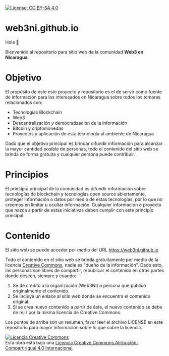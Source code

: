 [![License: CC BY-SA 4.0](https://img.shields.io/badge/License-CC_BY--SA_4.0-lightgrey.svg)](https://creativecommons.org/licenses/by-sa/4.0/)

# web3ni.github.io
Hola 👋 

Bienvenido al repositorio para sitio web de la comunidad **Web3 en Nicaragua**.  

# Objetivo
El propósito de este este proyecto y repositorio es el de servir como fuente de información para los interesados en Nicaragua sobre todos los temaras relacionados con:
- Tecnologías Blockchain
- Web3
- Descentrelización y democratización de la información
- Bitcoin y criptomonedas
- Proyectos y aplicación de esta tecnología al ambiente de Nicaragua

Dado que el objetivo principal es brindar difundir información para alcanzar la mayor cantidad posible de personas, todo el contenido del sitio web se brinda de forma gratuita y cualquier persona puede contribuir.

# Principios
El principio principal de la comunidad es difundir información sobre tecnologías de blockchain y tecnologías open source abiertamente, proteger información o datos por medio de estas tecnologías, por lo que no creemos en limitar u ocultar información. Cualquier información o proyecto que nazca a partir de estas iniciativas deben cumplir con este principio principal.

# Contenido
El sitio web se puede acceder por medio del URL https://web3ni.github.io

Todo el contenido en el sitio web se brinda gratuitamente por medio de la licencia [Creative Commons](LICENSE),  nadie es "dueño de la información". Dado esto, las personas son libres de compartir, republicar el contenido en otras partes donde deseen, siempre y cuando:
1. Se de crédito a la organización (Web3NI) o persona que publicó originalmente el contenido.
2. Se incluya un enlace al sitio web donde se encuentra el contenido original.
3. Si se crea nuevo contenido a partir de éste, el nuevo contenido se debe de rejir por la misma licencia de Creative Commons.

Los puntos de arriba son un resumen, favor leer el archivo LICENSE en este repositorio para mayor información sobre lo que cubre la licencia.


<a rel="license" href="http://creativecommons.org/licenses/by-sa/4.0/"><img alt="Licencia Creative Commons" style="border-width:0" src="https://i.creativecommons.org/l/by-sa/4.0/88x31.png" /></a><br />Esta obra está bajo una <a rel="license" href="http://creativecommons.org/licenses/by-sa/4.0/deed.es">Licencia Creative Commons Atribución-CompartirIgual 4.0 Internacional</a>.
